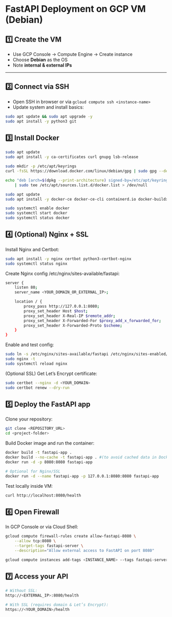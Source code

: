 # FastAPI Deployment on GCP VM (Debian)

## 1️⃣ Create the VM
- Use GCP Console → Compute Engine → Create instance  
- Choose **Debian** as the OS  
- Note **internal & external IPs**  

---

## 2️⃣ Connect via SSH
- Open SSH in browser or via `gcloud compute ssh <instance-name>`  
- Update system and install basics:

```bash
sudo apt update && sudo apt upgrade -y
sudo apt install -y python3 git
```

## 3️⃣ Install Docker

```bash
sudo apt update
sudo apt install -y ca-certificates curl gnupg lsb-release

sudo mkdir -p /etc/apt/keyrings
curl -fsSL https://download.docker.com/linux/debian/gpg | sudo gpg --dearmor -o /etc/apt/keyrings/docker.gpg

echo "deb [arch=$(dpkg --print-architecture) signed-by=/etc/apt/keyrings/docker.gpg] https://download.docker.com/linux/debian $(lsb_release -cs) stable" \
    | sudo tee /etc/apt/sources.list.d/docker.list > /dev/null

sudo apt update
sudo apt install -y docker-ce docker-ce-cli containerd.io docker-buildx-plugin docker-compose-plugin

sudo systemctl enable docker
sudo systemctl start docker
sudo systemctl status docker
```


## 4️⃣ (Optional) Nginx + SSL

Install Nginx and Certbot:

```bash
sudo apt install -y nginx certbot python3-certbot-nginx
sudo systemctl status nginx
```

Create Nginx config /etc/nginx/sites-available/fastapi:

```bash
server {
    listen 80;
    server_name <YOUR_DOMAIN_OR_EXTERNAL_IP>;

    location / {
        proxy_pass http://127.0.0.1:8080;
        proxy_set_header Host $host;
        proxy_set_header X-Real-IP $remote_addr;
        proxy_set_header X-Forwarded-For $proxy_add_x_forwarded_for;
        proxy_set_header X-Forwarded-Proto $scheme;
    }
}
```

Enable and test config:

```bash
sudo ln -s /etc/nginx/sites-available/fastapi /etc/nginx/sites-enabled/
sudo nginx -t
sudo systemctl reload nginx
```

(Optional SSL) Get Let’s Encrypt certificate:

```bash
sudo certbot --nginx -d <YOUR_DOMAIN>
sudo certbot renew --dry-run
```

## 5️⃣ Deploy the FastAPI app

Clone your repository:

```bash
git clone <REPOSITORY_URL>
cd <project-folder>
```

Build Docker image and run the container:

```bash
docker build -t fastapi-app . 
docker build --no-cache -t fastapi-app . #(to avoid cached data in Docker)
docker run -d -p 8080:8080 fastapi-app

# Optional for Nginx/SSL
docker run -d --name fastapi-app -p 127.0.0.1:8080:8080 fastapi-app
```
Test locally inside VM:

```bash
curl http://localhost:8080/health
```

## 6️⃣ Open Firewall

In GCP Console or via Cloud Shell:

```bash
gcloud compute firewall-rules create allow-fastapi-8080 \
    --allow tcp:8080 \
    --target-tags fastapi-server \
    --description="Allow external access to FastAPI on port 8080"

gcloud compute instances add-tags <INSTANCE_NAME> --tags fastapi-server --zone <ZONE>
```

## 7️⃣ Access your API

```bash
# Without SSL:
http://<EXTERNAL_IP>:8080/health

# With SSL (requires domain & Let’s Encrypt):
https://<YOUR_DOMAIN>/health
```


